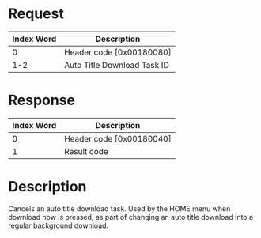 # Request

| Index Word | Description                 |
|------------|-----------------------------|
| 0          | Header code \[0x00180080\]  |
| 1-2        | Auto Title Download Task ID |

# Response

| Index Word | Description                |
|------------|----------------------------|
| 0          | Header code \[0x00180040\] |
| 1          | Result code                |

# Description

Cancels an auto title download task. Used by the HOME menu when download
now is pressed, as part of changing an auto title download into a
regular background download.